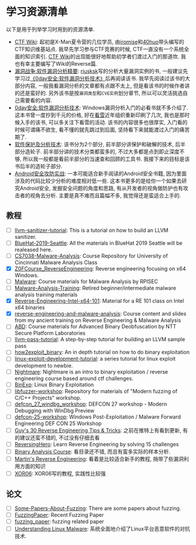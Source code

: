 # 学习资源清单

以下是用于列举学习时用到的资源清单. 

* [CTF Wiki](https://ctf-wiki.github.io/ctf-wiki/): 起初是X-Man夏令营的几位学员, 由[iromise](https://github.com/iromise)和[40huo](https://github.com/40huo)带头编写的CTF知识维基站点. 我早先学习参与CTF竞赛的时候, CTF一直没有一个系统全面的知识索引. [CTF Wiki](https://ctf-wiki.github.io/ctf-wiki/)的出现能很好地帮助初学者们渡过入门的那道坎. 我也有幸主要编写了Wiki的Reverse篇. 
* [漏洞战争:软件漏洞分析精要](https://book.douban.com/subject/26830238/): [riusksk](http://riusksk.me/)写的分析大量漏洞实例的书, 一般建议先学习过[《0day安全:软件漏洞分析技术》](https://book.douban.com/subject/6524076/)后再阅读该书. 我早先阅读过该书的大部分内容, 一般我看漏洞分析的文章都有点跟不太上, 但是看该书的时候作者讲的还是蛮好的. 另外该书是按`漏洞类型`和`CVE实例`划分章节, 所以可以灵活挑选自己需要看的内容. 
* [0day安全:软件漏洞分析技术](https://book.douban.com/subject/6524076/): Windows漏洞分析入门的必看书就不多介绍了. 这本书曾一度抄到千元的价格, 好在[看雪](https://www.kanxue.com/)近年组织重新印刷了几次, 我也是那时候入手的该书, 可以多关注下看雪的活动. 该书的内容很多也很厚实, 入门看的时候可谓痛不欲生, 看不懂的就先跳过到后面, 坚持看下来就能渡过入门的痛苦期了.
* [软件保护及分析技术](https://book.douban.com/subject/26841178/): 该书分为2个部分, 前半部分讲保护和破解的技术, 后半部分造轮子. 前半部分讲的技术分类都蛮多的, 不过大多都是点到即止深度不够, 所以我一般都是看前半部分的当速查和回顾的工具书. 我接下来的目标是该书后半的造轮子部分. 
* [Android安全攻防实战](https://book.douban.com/subject/26437165/): 一本可能适合新手阅读的Android安全书籍, 因为里面涉及的代码比较少分析的难度相对低一些. 这本书更多的是给你一个如果去研究Android安全, 发掘安全问题的角度和思路, 有从开发者的视角做防护也有攻击者的视角去分析. 主要是真不难而且篇幅不多, 我觉得还是蛮适合上手的. 

## 教程

- [ ] [llvm-sanitizer-tutorial]([llvm-sanitizer-tutorial](https://github.com/trailofbits/llvm-sanitizer-tutorial)): This is a tutorial on how to build an LLVM sanitizer.
- [ ] [BlueHat-2019-Seattle](https://github.com/ga1ois/BlueHat-2019-Seattle): All the materials in BlueHat 2019 Seattle will be realeased here.
- [ ] [CS7038-Malware-Analysis](https://github.com/ckane/CS7038-Malware-Analysis): Course Repository for University of Cincinnati Malware Analysis Class
- [x] [Z0FCourse_ReverseEngineering](https://github.com/0xZ0F/Z0FCourse_ReverseEngineering): Reverse engineering focusing on x64 Windows.
- [ ] [Malware](https://github.com/RPISEC/Malware): Course materials for Malware Analysis by RPISEC
- [ ] [Malware-Analysis-Training](https://github.com/OpenRCE/Malware-Analysis-Training): Retired beginner/intermediate malware analysis training materials
- [x] [Reverse-Engineering-Intel-x64-101](https://github.com/0xdidu/Reverse-Engineering-Intel-x64-101): Material for a RE 101 class on Intel x64 binaries
- [x] [reverse-engineering-and-malware-analysis](https://github.com/abhisek/reverse-engineering-and-malware-analysis): Course content and slides from my ancient training on Reverse Engineering & Malware Analysis
- [ ] [ABD](https://github.com/malrev/ABD): Course materials for Advanced Binary Deobfuscation by NTT Secure Platform Laboratories
- [ ] [llvm-pass-tutorial](https://github.com/abenkhadra/llvm-pass-tutorial): A step-by-step tutorial for building an LLVM sample pass
- [ ] [how2exploit_binary](https://github.com/Bretley/how2exploit_binary): An in depth tutorial on how to do binary exploitation
- [ ] [linux-exploit-development-tutorial](https://github.com/hardenedlinux/linux-exploit-development-tutorial): a series tutorial for linux exploit development to newbie.
- [ ] [Nightmare](https://guyinatuxedo.github.io/index.html): Nightmare is an intro to binary exploitation / reverse engineering course based around ctf challenges.
- [ ] [BinExp](https://github.com/r0hi7/BinExp): Linux Binary Exploitation
- [ ] [libfuzzer-workshop](https://github.com/Dor1s/libfuzzer-workshop): Repository for materials of "Modern fuzzing of C/C++ Projects" workshop.
- [ ] [defcon_27_windbg_workshop](https://github.com/hugsy/defcon_27_windbg_workshop): DEFCON 27 workshop - Modern Debugging with WinDbg Preview
- [ ] [defcon-25-workshop](https://github.com/zerosum0x0/defcon-25-workshop): Windows Post-Exploitation / Malware Forward Engineering DEF CON 25 Workshop
- [ ] [Guy's 30 Reverse Engineering Tips & Tricks](https://blog.vastart.dev/2020/04/guys-30-reverse-engineering-tips-tricks.html): 之前在推特上有看到更新, 有的建议还蛮不错的, 不过没有仔细去看
- [ ] [ReversingHero](https://www.reversinghero.com/): Learn Reverse Engineering by solving 15 challenges
- [ ] [Binary Analysis Course](https://maxkersten.nl/binary-analysis-course/): 看目录还不错, 而且有蛮多实际的样本分析. 
- [ ] [Martin's Reverse Engineering](https://martin.uy/blog/projects/reverse-engineering/): 看着是比较适合新手的教程, 捎带了些漏洞利用方面的知识
- [ ] [XOR06](https://xor06.wordpress.com/tutorials/): XOR06写的教程, 实践性比较强

## 论文

- [ ] [Some-Papers-About-Fuzzing](https://github.com/bsauce/Some-Papers-About-Fuzzing): There are some papers about fuzzing.
- [ ] [FuzzingPaper](https://github.com/wcventure/FuzzingPaper): Recent Fuzzing Paper
- [ ] [fuzzing_paper](https://github.com/bin2415/fuzzing_paper): fuzzing related paper
- [ ] [Understanding Linux Malware](http://www.s3.eurecom.fr/docs/oakland18_cozzi.pdf): 系统全面地介绍了Linux平台恶意软件的对抗技术. 